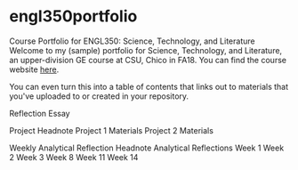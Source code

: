 # engl350portfolio
Course Portfolio for ENGL350: Science, Technology, and Literature
Welcome to my (sample) portfolio for Science, Technology, and Literature, an upper-division GE course at CSU, Chico in FA18.
You can find the course website [here](https://engl350.tumblr.com/).

You can even turn this into a table of contents that links out to materials that you've uploaded to or created in your repository.
      
Reflection Essay

Project Headnote
      Project 1 Materials
      Project 2 Materials

Weekly Analytical Reflection Headnote
Analytical Reflections
      Week 1
      Week 2
      Week 3
      Week 8
      Week 11
      Week 14

